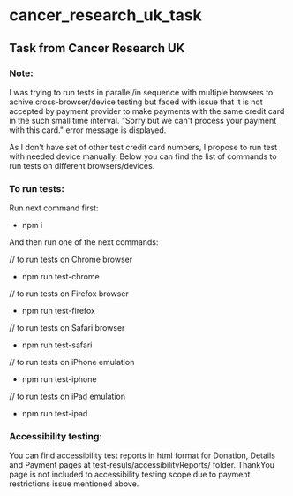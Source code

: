 # cancer_research_uk_task

## Task from Cancer Research UK

### Note:
I was trying to run tests in parallel/in sequence with multiple browsers to achive cross-browser/device testing
but faced with issue that it is not accepted by payment provider to make payments with the same credit card in the
such small time interval. "Sorry but we can't process your payment with this card." error message is displayed.

As I don't have set of other test credit card numbers, I propose to run test with needed device manually.
Below you can find the list of commands to run tests on different browsers/devices.

### To run tests:
Run next command first:

- npm i

And then run one of the next commands:

// to run tests on Chrome browser

- npm run test-chrome

// to run tests on Firefox browser

- npm run test-firefox

// to run tests on Safari browser

- npm run test-safari

// to run tests on iPhone emulation

- npm run test-iphone

// to run tests on iPad emulation

- npm run test-ipad

### Accessibility testing:
You can find accessibility test reports in html format for Donation, Details and Payment pages at test-resuls/accessibilityReports/ folder.
ThankYou page is not included to accessibility testing scope due to payment restrictions issue mentioned above.
